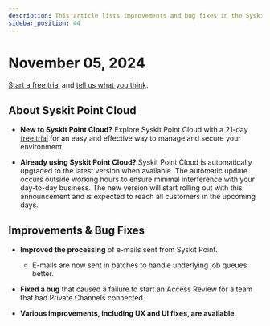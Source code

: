 ```yaml
---
description: This article lists improvements and bug fixes in the Syskit Point Cloud version 2024.5.69.02
sidebar_position: 44
---
```


# November 05, 2024

[Start a free trial](https://www.syskit.com/products/point/free-trial/) and [tell us what you think](https://www.syskit.com/company/contact-us/).

## About Syskit Point Cloud

* **New to Syskit Point Cloud?** Explore Syskit Point Cloud with a 21-day [free trial](https://www.syskit.com/products/point/free-trial/) for an easy and effective way to manage and secure your environment.

* **Already using Syskit Point Cloud?** Syskit Point Cloud is automatically upgraded to the latest version when available. The automatic update occurs outside working hours to ensure minimal interference with your day-to-day business. The new version will start rolling out with this announcement and is expected to reach all customers in the upcoming days.

## Improvements & Bug Fixes

* **Improved the processing** of e-mails sent from Syskit Point. 
  * E-mails are now sent in batches to handle underlying job queues better.

* **Fixed a bug** that caused a failure to start an Access Review for a team that had Private Channels connected. 

* **Various improvements, including UX and UI fixes, are available**.